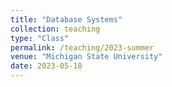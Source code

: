```yaml
---
title: "Database Systems"
collection: teaching
type: "Class"
permalink: /teaching/2023-summer
venue: "Michigan State University"
date: 2023-05-18
---
```

